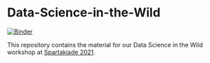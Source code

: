 # Data-Science-in-the-Wild
[![Binder](https://mybinder.org/badge_logo.svg)](https://mybinder.org/v2/gh/pmayd/Data-Science-in-the-Wild/HEAD)


This repository contains the material for our Data Science in the Wild workshop at [Spartakiade 2021](https://spartakiade.org/). 

